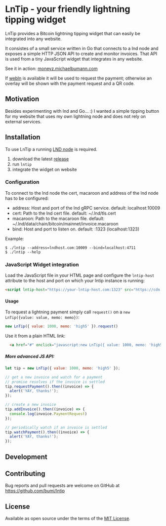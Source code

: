 # LnTip - your friendly lightning tipping widget

LnTip provides a Bitcoin lightning tipping widget that can easily be integrated into any website.  

It consistes of a small service written in Go that connects to a lnd node and exposes 
a simple HTTP JSON API to create and monitor invoices. That API is used from a tiny 
JavaScript widget that integrates in any website. 

See it in action: [moneyz.michaelbumann.com](http://moneyz.michaelbumann.com)

If [webln](https://github.com/wbobeirne/webln) is available it will be used to request the payment; 
otherwise an overlay will be shown with the payment request and a QR code.

## Motivation

Besides experimenting with lnd and Go... :) I wanted a simple tipping button for my website 
that uses my own lightning node and does not rely on external services.  

## Installation

To use LnTip a running [LND node](https://github.com/lightningnetwork/lnd/blob/master/docs/INSTALL.md) 
is required.  

1. download the latest [release](https://github.com/bumi/lntip/releases)
2. run `lntip` 
3. integrate the widget on website

### Configuration

To connect to the lnd node the cert, macaroon and address of the lnd node has to be configured:

* address: Host and port of the lnd gRPC service. default: localhost:10009
* cert: Path to the lnd cert file. default: ~/.lnd/tls.cert
* macaroon: Path to the macaroon file. default: ~/.lnd/data/chain/bitcoin/mainnet/invoice.macaroon
* bind: Host and port to listen on. default: :1323 (localhost:1323)

Example: 

    $ ./lntip --address=lndhost.com:10009 --bind=localhost:4711
    $ ./lntip --help

### JavaScript Widget integration

Load the JavaScript file in your HTML page and configure the `lntip-host` attribute 
to the host and port on which your lntip instance is running:

```html
<script lntip-host="https://your-lntip-host.com:1323" src="https://cdn.jsdelivr.net/gh/bumi/lntip/assets/lntip.js" id="lntip-script"></script>
```

#### Usage

To request a lightning payment simply call `request()` on a `new LnTip({value: value, memo: memo})`:

```js
new LnTip({ value: 1000, memo: 'high5' }).request()
```

Use it from a plain HTML link:
```html
  <a href="#" onclick="javascript:new LnTip({ value: 1000, memo: 'high5' }).request();return false;">Tip me</a>
```

##### More advanced JS API:

```js
let tip = new LnTip({ value: 1000, memo: 'high5' });

// get a new invoice and watch for a payment
// promise resolves if the invoice is settled
tip.requestPayment().then((invoice) => {
  alert('YAY, thanks!');
});

// create a new invoice
tip.addInvoice().then((invoice) => {
  console.log(invoice.PaymentRequest)
});

// periodically watch if an invoice is settled
tip.watchPayment().then((invoice) => {
  alert('YAY, thanks!');
});

```

## Development



## Contributing

Bug reports and pull requests are welcome on GitHub at https://github.com/bumi/lntip

## License

Available as open source under the terms of the [MIT License](http://opensource.org/licenses/MIT).
